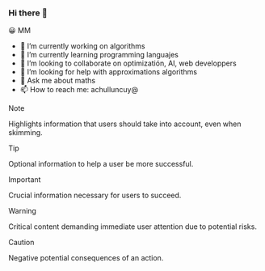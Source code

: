 ### Hi there 👋

😀 MM

- 🔭 I’m currently working on algorithms
- 🌱 I’m currently learning  programming languajes 
- 👯 I’m looking to collaborate on optimizatión, AI, web developpers
- 🤔 I’m looking for help with approximations algorithms
- 💬 Ask me about maths
- 📫 How to reach me: achulluncuy@

> [!NOTE]  
> Highlights information that users should take into account, even when skimming.

> [!TIP]
> Optional information to help a user be more successful.

> [!IMPORTANT]  
> Crucial information necessary for users to succeed.

> [!WARNING]  
> Critical content demanding immediate user attention due to potential risks.

> [!CAUTION]
> Negative potential consequences of an action.



<!--
**AmericoCh/AmericoCh** is a ✨ _special_ ✨ repository because its `README.md` (this file) appears on your GitHub profile.

Here are some ideas to get you started:

- 🔭 I’m currently working on algorithms
- 🌱 I’m currently learning  programming languajes 
- 👯 I’m looking to collaborate on optimizatión, AI, web developpers
- 🤔 I’m looking for help with approximations algorithms
- 💬 Ask me about maths
- 📫 How to reach me: achulluncuy@
- 😄 Pronouns: ...
- ⚡ Fun fact: ...
-->

